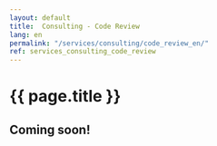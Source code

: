 ```yaml
---
layout: default
title:  Consulting - Code Review
lang: en
permalink: "/services/consulting/code_review_en/"
ref: services_consulting_code_review
---
```

# {{ page.title }}
## Coming soon!
